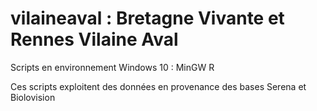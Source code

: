 # vilaineaval : Bretagne Vivante et Rennes Vilaine Aval

Scripts en environnement Windows 10 : MinGW R

Ces scripts exploitent des données en provenance des bases Serena et Biolovision
